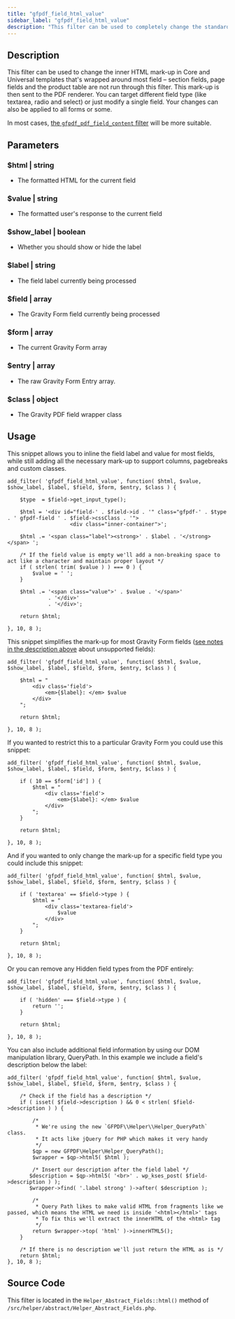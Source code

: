 ```yaml
---
title: "gfpdf_field_html_value"
sidebar_label: "gfpdf_field_html_value"
description: "This filter can be used to completely change the standard HTML mark-up that's wrapped around every field before being sent to the PDF renderer."
---
```


## Description 

This filter can be used to change the inner HTML mark-up in Core and Universal templates that's wrapped around most field – section fields, page fields and the product table are not run through this filter. This mark-up is then sent to the PDF renderer. You can target different field type (like textarea, radio and select) or just modify a single field. Your changes can also be applied to all forms or some. 

In most cases, [the `gfpdf_pdf_field_content` filter](gfpdf_pdf_field_content.md) will be more suitable.

## Parameters 

### $html | string
*  The formatted HTML for the current field

### $value | string
*  The formatted user's response to the current field

### $show_label | boolean
*  Whether you should show or hide the label

### $label | string
*  The field label currently being processed

### $field | array
*  The Gravity Form field currently being processed

### $form | array
*  The current Gravity Form array

### $entry | array
*  The raw Gravity Form Entry array.

### $class | object
*  The Gravity PDF field wrapper class

## Usage 

This snippet allows you to inline the field label and value for most fields, while still adding all the necessary mark-up to support columns, pagebreaks and custom classes.

```
add_filter( 'gfpdf_field_html_value', function( $html, $value, $show_label, $label, $field, $form, $entry, $class ) {

	$type  = $field->get_input_type();

	$html = '<div id="field-' . $field->id . '" class="gfpdf-' . $type . ' gfpdf-field ' . $field->cssClass . '">
					<div class="inner-container">';

	$html .= '<span class="label"><strong>' . $label . '</strong></span> ';

	/* If the field value is empty we'll add a non-breaking space to act like a character and maintain proper layout */
	if ( strlen( trim( $value ) ) === 0 ) {
		$value = ' ';
	}

	$html .= '<span class="value">' . $value . '</span>'
	         . '</div>'
	         . '</div>';

	return $html;

}, 10, 8 );
```

This snippet simplifies the mark-up for most Gravity Form fields ([see notes in the description above](#description) about unsupported fields):

```
add_filter( 'gfpdf_field_html_value', function( $html, $value, $show_label, $label, $field, $form, $entry, $class ) {

    $html = "
    	<div class='field'>
    		<em>{$label}: </em> $value
    	</div>
    ";

    return $html;

}, 10, 8 );
```

If you wanted to restrict this to a particular Gravity Form you could use this snippet:

```
add_filter( 'gfpdf_field_html_value', function( $html, $value, $show_label, $label, $field, $form, $entry, $class ) {

	if ( 10 == $form['id'] ) {
	    $html = "
	    	<div class='field'>
	    		<em>{$label}: </em> $value
	    	</div>
	    ";
	}

    return $html;

}, 10, 8 );
```

And if you wanted to only change the mark-up for a specific field type you could include this snippet:

```
add_filter( 'gfpdf_field_html_value', function( $html, $value, $show_label, $label, $field, $form, $entry, $class ) {

	if ( 'textarea' == $field->type ) {
	    $html = "
	    	<div class='textarea-field'>
	    		$value
	    	</div>
	    ";
	}

    return $html;

}, 10, 8 );
```

Or you can remove any Hidden field types from the PDF entirely:

```
add_filter( 'gfpdf_field_html_value', function( $html, $value, $show_label, $label, $field, $form, $entry, $class ) {

	if ( 'hidden' === $field->type ) {
		return '';
	}

	return $html;

}, 10, 8 );
```

You can also include additional field information by using our DOM manipulation library, QueryPath. In this example we include a field's description below the label:

```
add_filter( 'gfpdf_field_html_value', function( $html, $value, $show_label, $label, $field, $form, $entry, $class ) {

    /* Check if the field has a description */
    if ( isset( $field->description ) && 0 < strlen( $field->description ) ) {

        /*
         * We're using the new `GFPDF\\Helper\\Helper_QueryPath` class.
         * It acts like jQuery for PHP which makes it very handy
         */
        $qp = new GFPDF\Helper\Helper_QueryPath();
        $wrapper = $qp->html5( $html );

        /* Insert our description after the field label */
       $description = $qp->html5( '<br>' . wp_kses_post( $field->description ) );
       $wrapper->find( '.label strong' )->after( $description );

        /*
         * Query Path likes to make valid HTML from fragments like we passed, which means the HTML we need is inside '<html></html>' tags
         * To fix this we'll extract the innerHTML of the <html> tag
         */
        return $wrapper->top( 'html' )->innerHTML5();
    }

    /* If there is no description we'll just return the HTML as is */
    return $html;
}, 10, 8 );
```

## Source Code 

This filter is located in the `Helper_Abstract_Fields::html()` method of `/src/helper/abstract/Helper_Abstract_Fields.php`.
